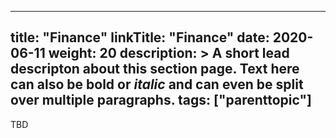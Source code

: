 
---
title: "Finance"
linkTitle: "Finance"
date: 2020-06-11
weight: 20
description: >
  A short lead descripton about this section page. Text here can also be **bold** or _italic_ and can even be split over multiple paragraphs.
tags: ["parenttopic"]
---

TBD

